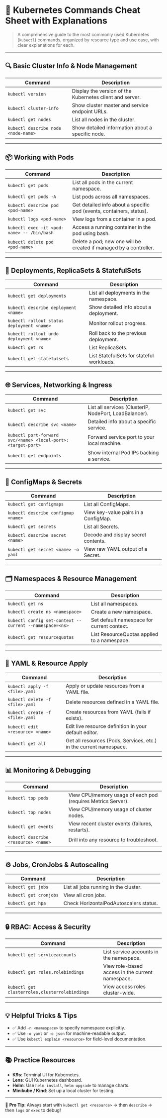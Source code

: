 # 📘 Kubernetes Commands Cheat Sheet with Explanations

> A comprehensive guide to the most commonly used Kubernetes (`kubectl`) commands, organized by resource type and use case, with clear explanations for each.

---

## 🔍 Basic Cluster Info & Node Management

| Command | Description |
|--------|-------------|
| `kubectl version` | Display the version of the Kubernetes client and server. |
| `kubectl cluster-info` | Show cluster master and service endpoint URLs. |
| `kubectl get nodes` | List all nodes in the cluster. |
| `kubectl describe node <node-name>` | Show detailed information about a specific node. |

---

## 📦 Working with Pods

| Command | Description |
|--------|-------------|
| `kubectl get pods` | List all pods in the current namespace. |
| `kubectl get pods -A` | List pods across all namespaces. |
| `kubectl describe pod <pod-name>` | Get detailed info about a specific pod (events, containers, status). |
| `kubectl logs <pod-name>` | View logs from a container in a pod. |
| `kubectl exec -it <pod-name> -- /bin/bash` | Access a running container in the pod using bash. |
| `kubectl delete pod <pod-name>` | Delete a pod; new one will be created if managed by a controller. |

---

## 🚀 Deployments, ReplicaSets & StatefulSets

| Command | Description |
|--------|-------------|
| `kubectl get deployments` | List all deployments in the namespace. |
| `kubectl describe deployment <name>` | Show detailed info about a deployment. |
| `kubectl rollout status deployment <name>` | Monitor rollout progress. |
| `kubectl rollout undo deployment <name>` | Roll back to the previous deployment. |
| `kubectl get rs` | List ReplicaSets. |
| `kubectl get statefulsets` | List StatefulSets for stateful workloads. |

---

## 🌐 Services, Networking & Ingress

| Command | Description |
|--------|-------------|
| `kubectl get svc` | List all services (ClusterIP, NodePort, LoadBalancer). |
| `kubectl describe svc <name>` | Detailed info about a specific service. |
| `kubectl port-forward svc/<name> <local-port>:<target-port>` | Forward service port to your local machine. |
| `kubectl get endpoints` | Show internal Pod IPs backing a service. |

---

## 🔐 ConfigMaps & Secrets

| Command | Description |
|--------|-------------|
| `kubectl get configmaps` | List all ConfigMaps. |
| `kubectl describe configmap <name>` | View key-value pairs in a ConfigMap. |
| `kubectl get secrets` | List all Secrets. |
| `kubectl describe secret <name>` | Decode and display secret contents. |
| `kubectl get secret <name> -o yaml` | View raw YAML output of a Secret. |

---

## 🗂 Namespaces & Resource Management

| Command | Description |
|--------|-------------|
| `kubectl get ns` | List all namespaces. |
| `kubectl create ns <namespace>` | Create a new namespace. |
| `kubectl config set-context --current --namespace=<ns>` | Set default namespace for current context. |
| `kubectl get resourcequotas` | List ResourceQuotas applied to a namespace. |

---

## 📄 YAML & Resource Apply

| Command | Description |
|--------|-------------|
| `kubectl apply -f <file>.yaml` | Apply or update resources from a YAML file. |
| `kubectl delete -f <file>.yaml` | Delete resources defined in a YAML file. |
| `kubectl create -f <file>.yaml` | Create resources from YAML (fails if exists). |
| `kubectl edit <resource> <name>` | Edit live resource definition in your default editor. |
| `kubectl get all` | Get all resources (Pods, Services, etc.) in the current namespace. |

---

## 📊 Monitoring & Debugging

| Command | Description |
|--------|-------------|
| `kubectl top pods` | View CPU/memory usage of each pod (requires Metrics Server). |
| `kubectl top nodes` | View CPU/memory usage of cluster nodes. |
| `kubectl get events` | View recent cluster events (failures, restarts). |
| `kubectl describe <resource> <name>` | Drill into any resource to troubleshoot. |

---

## ⚙️ Jobs, CronJobs & Autoscaling

| Command | Description |
|--------|-------------|
| `kubectl get jobs` | List all jobs running in the cluster. |
| `kubectl get cronjobs` | View all cron jobs. |
| `kubectl get hpa` | Check HorizontalPodAutoscalers status. |

---

## 🔒 RBAC: Access & Security

| Command | Description |
|--------|-------------|
| `kubectl get serviceaccounts` | List service accounts in the namespace. |
| `kubectl get roles,rolebindings` | View role-based access in the current namespace. |
| `kubectl get clusterroles,clusterrolebindings` | View access roles cluster-wide. |

---

## 💡 Helpful Tricks & Tips

- ✅ Add `-n <namespace>` to specify namespace explicitly.
- ✅ Use `-o yaml` or `-o json` for machine-readable output.
- ✅ Use `kubectl explain <resource>` for field-level documentation.

---

## 📚 Practice Resources

- **K9s**: Terminal UI for Kubernetes.
- **Lens**: GUI Kubernetes dashboard.
- **Helm**: Use `helm install`, `helm upgrade` to manage charts.
- **Minikube / Kind**: Set up a local cluster for testing.

---

📌 **Pro Tip**: Always start with `kubectl get <resource>` → then `describe` → then `logs` or `exec` to debug!

